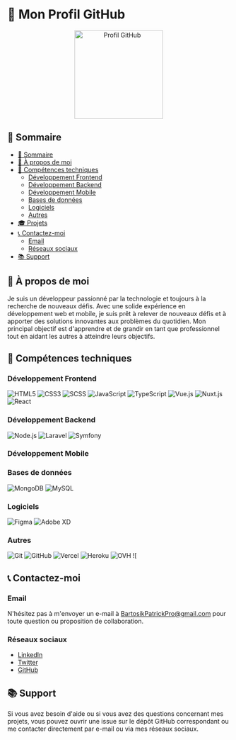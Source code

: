 # 🚀 Mon Profil GitHub

<p align="center">
  <img src="https://i.imgur.com/6wj0hh6.jpg" alt="Profil GitHub" width="200" height="200">
</p>

## 📝 Sommaire

- [📝 Sommaire](#-sommaire)
- [🧐 À propos de moi](#-à-propos-de-moi)
- [💼 Compétences techniques](#-compétences-techniques)
  - [Développement Frontend](#développement-frontend)
  - [Développement Backend](#développement-backend)
  - [Développement Mobile](#développement-mobile)
  - [Bases de données](#bases-de-données)
  - [Logiciels](#logiciels)
  - [Autres](#autres)
- [🎓 Projets](#-projets)
- [📞 Contactez-moi](#-contactez-moi)
  - [Email](#email)
  - [Réseaux sociaux](#réseaux-sociaux)
- [📚 Support](#-support)

## 🧐 À propos de moi

Je suis un développeur passionné par la technologie et toujours à la recherche de nouveaux défis. Avec une solide expérience en développement web et mobile, je suis prêt à relever de nouveaux défis et à apporter des solutions innovantes aux problèmes du quotidien. Mon principal objectif est d'apprendre et de grandir en tant que professionnel tout en aidant les autres à atteindre leurs objectifs.

## 💼 Compétences techniques

### Développement Frontend
![HTML5](https://img.shields.io/badge/-HTML5-E34F26?style=flat&logo=html5&logoColor=white) ![CSS3](https://img.shields.io/badge/-CSS3-1572B6?style=flat&logo=css3&logoColor=white) ![SCSS](https://img.shields.io/badge/-SCSS-CC6699?style=flat&logo=sass&logoColor=white) ![JavaScript](https://img.shields.io/badge/-JavaScript-F7DF1E?style=flat&logo=javascript&logoColor=black) ![TypeScript](https://img.shields.io/badge/-TypeScript-007ACC?style=flat&logo=typescript&logoColor=white) ![Vue.js](https://img.shields.io/badge/-Vue.js-4FC08D?style=flat&logo=vue.js&logoColor=white) ![Nuxt.js](https://img.shields.io/badge/-Nuxt.js-00C58E?style=flat&logo=nuxt.js&logoColor=white) ![React](https://img.shields.io/badge/-React-61DAFB?style=flat&logo=react&logoColor=black)

### Développement Backend
![Node.js](https://img.shields.io/badge/-Node.js-339933?style=flat&logo=node.js&logoColor=white) ![Laravel](https://img.shields.io/badge/-Laravel-FF2D20?style=flat&logo=laravel&logoColor=white) ![Symfony](https://img.shields.io/badge/-Symfony-000000?style=flat&logo=symfony&logoColor=white)

### Développement Mobile
<!-- Veuillez ajouter les compétences de développement mobile ici, si nécessaire. -->

### Bases de données
![MongoDB](https://img.shields.io/badge/-MongoDB-47A248?style=flat&logo=mongodb&logoColor=white) ![MySQL](https://img.shields.io/badge/-MySQL-4479A1?style=flat&logo=mysql&logoColor=white)

### Logiciels
![Figma](https://img.shields.io/badge/-Figma-F24E1E?style=flat&logo=figma&logoColor=white) ![Adobe XD](https://img.shields.io/badge/-Adobe_XD-FF26BE?style=flat&logo=adobe-xd&logoColor=white)

### Autres
![Git](https://img.shields.io/badge/-Git-F05032?style=flat&logo=git&logoColor=white) ![GitHub](https://img.shields.io/badge/-GitHub-181717?style=flat&logo=github&logoColor=white) ![Vercel](https://img.shields.io/badge/-Vercel-000000?style=flat&logo=vercel&logoColor=white) ![Heroku](https://img.shields.io/badge/-Heroku-430098?style=flat&logo=heroku&logoColor=white) ![OVH](https://img.shields.io/badge/-OVH-123F6D?style=flat&logo=ovh&logoColor=white) ![

## 📞 Contactez-moi

### Email
N'hésitez pas à m'envoyer un e-mail à [BartosikPatrickPro@gmail.com](mailto:BartosikPatrickPro@gmail.com) pour toute question ou proposition de collaboration.

### Réseaux sociaux
- [LinkedIn](https://www.linkedin.com/in/your-linkedin-profile)
- [Twitter](https://twitter.com/your-twitter-handle)
- [GitHub](https://github.com/your-github-username)

## 📚 Support
Si vous avez besoin d'aide ou si vous avez des questions concernant mes projets, vous pouvez ouvrir une issue sur le dépôt GitHub correspondant ou me contacter directement par e-mail ou via mes réseaux sociaux.
